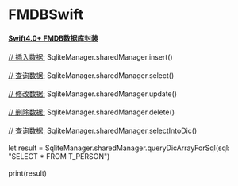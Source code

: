 # FMDBSwift
[<h4>Swift4.0+  FMDB数据库封装</h4>](#)

 [//  插入数据:](#)
              SqliteManager.sharedManager.insert()<br><br>
 [//  查询数据:](#)
              SqliteManager.sharedManager.select()<br><br>
 [//  修改数据:](#)
              SqliteManager.sharedManager.update()<br><br>
 [//  删除数据:](#)
              SqliteManager.sharedManager.delete()<br><br>
 [//  查询数据:](#)
              SqliteManager.sharedManager.selectIntoDic()<br><br>
              let result = SqliteManager.sharedManager.queryDicArrayForSql(sql: "SELECT * FROM T_PERSON")<br><br>
              print(result)
